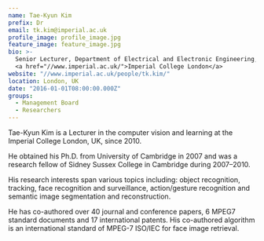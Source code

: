```yaml
---
name: Tae-Kyun Kim
prefix: Dr
email: tk.kim@imperial.ac.uk
profile_image: profile_image.jpg
feature_image: feature_image.jpg
bio: >-
  Senior Lecturer, Department of Electrical and Electronic Engineering,
  <a href="//www.imperial.ac.uk/">Imperial College London</a>
website: "//www.imperial.ac.uk/people/tk.kim/"
location: London, UK
date: "2016-01-01T08:00:00.000Z"
groups:
  - Management Board
  - Researchers
---
```


Tae-Kyun Kim is a Lecturer in the computer vision and learning at the Imperial
College London, UK, since 2010.

He obtained his Ph.D. from University of Cambridge in 2007 and was a research
fellow of Sidney Sussex College in Cambridge during 2007–2010.

His research interests span various topics including: object recognition,
tracking, face recognition and surveillance, action/gesture recognition and
semantic image segmentation and reconstruction.

He has co-authored over 40 journal and conference papers, 6 MPEG7 standard
documents and 17 international patents. His co-authored algorithm is an
international standard of MPEG-7 ISO/IEC for face image retrieval.
